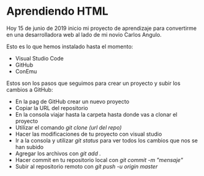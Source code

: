# Aprendiendo HTML
Hoy 15 de junio de 2019 inicio mi proyecto de aprendizaje para convertirme en una desarrolladora web al lado de mi novio Carlos Angulo.

Esto es lo que hemos instalado hasta el momento:

- Visual Studio Code
- GitHub
- ConEmu
<!-- -->

Estos son los pasos que seguimos para crear un proyecto y subir los cambios a GitHub:


- En la pag de GitHub crear un nuevo proyecto
- Copiar la URL del repositorio 
- En la consola viajar hasta la carpeta hasta donde vas a clonar el proyecto 
- Utilizar el comando *git clone (url del repo)*
- Hacer las modificaciones de tu proyecto con visual studio 
- Ir a la consola y utilizar *git status* para ver todos los cambios que nos se han subido 
- Agregar los archivos con *git add .* 
- Hacer commit en tu repositorio local con *git commit -m "mensaje"*
- Subir al repositorio remoto con *git push -u origin master*

<!-- -->